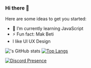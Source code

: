 ### Hi there 👋

Here are some ideas to get you started:
- 🌱 I’m currently learning JavaScript
- ⚡ Fun fact: Mak Beti
- I like UI UX Design

!['s GitHub stats](https://github-readme-stats.vercel.app/api?username=elvinafirmansyah&show_icons=true&theme=radical) [![Top Langs](https://github-readme-stats.vercel.app/api/top-langs/?username=elvinafirmansyah&layout=compact)](https://github.com/anuraghazra/github-readme-stats)


[![Discord Presence](https://lanyard-profile-readme.vercel.app/api/740407063611572234)](https://discord.com/users/:id)



